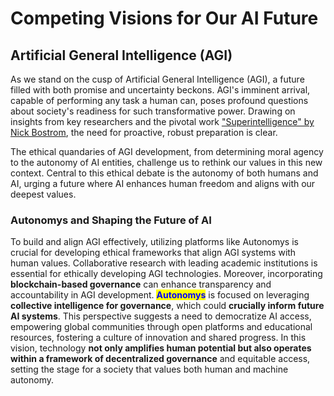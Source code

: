 # Competing Visions for Our AI Future

## Artificial General Intelligence (AGI)

As we stand on the cusp of Artificial General Intelligence (AGI), a future filled with both promise and uncertainty beckons. AGI's imminent arrival, capable of performing any task a human can, poses profound questions about society's readiness for such transformative power. Drawing on insights from key researchers and the pivotal work ["Superintelligence" by Nick Bostrom](https://dorshon.com/wp-content/uploads/2017/05/superintelligence-paths-dangers-strategies-by-nick-bostrom.pdf), the need for proactive, robust preparation is clear.&#x20;

The ethical quandaries of AGI development, from determining moral agency to the autonomy of AI entities, challenge us to rethink our values in this new context. Central to this ethical debate is the autonomy of both humans and AI, urging a future where AI enhances human freedom and aligns with our deepest values.

### **Autonomys and Shaping the Future of AI**

To build and align AGI effectively, utilizing platforms like Autonomys is crucial for developing ethical frameworks that align AGI systems with human values. Collaborative research with leading academic institutions is essential for ethically developing AGI technologies. Moreover, incorporating **blockchain-based governance** can enhance transparency and accountability in AGI development. <mark style="color:blue;">**Autonomys**</mark> is focused on leveraging **collective intelligence for governance**, which could **crucially inform future AI systems**. This perspective suggests a need to democratize AI access, empowering global communities through open platforms and educational resources, fostering a culture of innovation and shared progress. In this vision, technology **not only amplifies human potential but also operates within a framework of decentralized governance** and equitable access, setting the stage for a society that values both human and machine autonomy.

